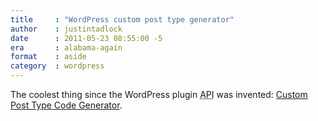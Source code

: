 ```yaml
---
title     : "WordPress custom post type generator"
author    : justintadlock
date      : 2011-05-23 08:55:00 -5
era       : alabama-again
format    : aside
category  : wordpress
---
```


The coolest thing since the WordPress plugin <abbr title="Application Programming Interface">API</abbr> was invented: <a href="http://themergency.com/generators/wordpress-custom-post-types/" title="WordPress custom post types">Custom Post Type Code Generator</a>.
